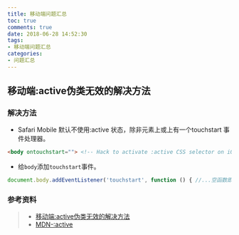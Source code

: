 ```yaml
---
title: 移动端问题汇总
toc: true
comments: true
date: 2018-06-28 14:52:30
tags:
- 移动端问题汇总
categories:
- 问题汇总
---
```


## 移动端:active伪类无效的解决方法
### 解决方法
* Safari Mobile 默认不使用:active 状态，除非元素上或<body>上有一个touchstart 事件处理器。
```html
<body ontouchstart=""> <!-- Hack to activate :active CSS selector on iOS browsers.-->
```
* 给`body`添加`touchstart`事件。
```js
document.body.addEventListener('touchstart', function () { //...空函数即可});
```
### 参考资料
> * [移动端:active伪类无效的解决方法](https://blog.csdn.net/freshlover/article/details/43735273)
> * [MDN-:active](https://developer.mozilla.org/zh-CN/docs/Web/CSS/:active)